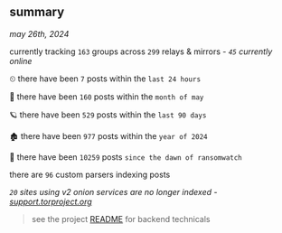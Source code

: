 
## summary
_may 26th, 2024_

currently tracking `163` groups across `299` relays & mirrors - _`45` currently online_

⏲ there have been `7` posts within the `last 24 hours`

🦈 there have been `160` posts within the `month of may`

🪐 there have been `529` posts within the `last 90 days`

🏚 there have been `977` posts within the `year of 2024`

🦕 there have been `10259` posts `since the dawn of ransomwatch`

there are `96` custom parsers indexing posts

_`20` sites using v2 onion services are no longer indexed - [support.torproject.org](https://support.torproject.org/onionservices/v2-deprecation/)_

> see the project [README](https://github.com/joshhighet/ransomwatch#ransomwatch--) for backend technicals
